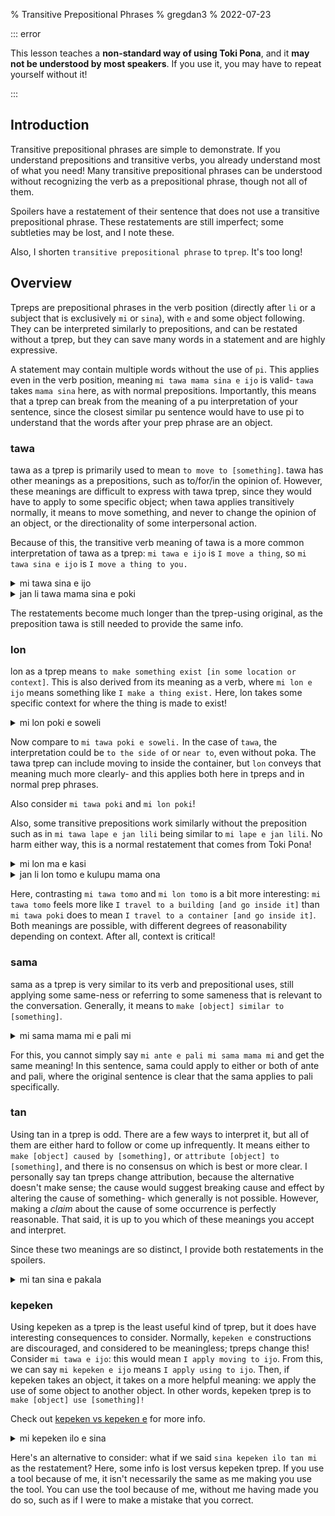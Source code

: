% Transitive Prepositional Phrases
% gregdan3
% 2022-07-23

::: error

This lesson teaches a **non-standard way of using Toki Pona**, and it **may not be understood by most speakers**. If you use it, you may have to repeat yourself without it!

:::

## Introduction

Transitive prepositional phrases are simple to demonstrate. If you understand
prepositions and transitive verbs, you already understand most of what you
need! Many transitive prepositional phrases can be understood without recognizing the verb as a prepositional phrase, though not all of them.

Spoilers have a restatement of their sentence that does not use a transitive prepositional phrase.
These restatements are still imperfect; some subtleties may be lost, and I note these.

Also, I shorten `transitive prepositional phrase` to `tprep`. It's too long!

## Overview

Tpreps are prepositional phrases in the verb position (directly after `li` or a subject that is exclusively `mi` or `sina`), with `e` and some object following. They can be interpreted similarly to prepositions, and can be restated without a tprep, but they can save many words in a statement and are highly expressive.

A statement may contain multiple words without the use of `pi`. This applies even in the verb position, meaning `mi tawa mama sina e ijo` is valid- `tawa` takes `mama sina` here, as with normal prepositions. Importantly, this means that a tprep can break from the meaning of a pu interpretation of your sentence, since the closest similar pu sentence would have to use pi to understand that the words after your prep phrase are an object.

### tawa

tawa as a tprep is primarily used to mean `to move to [something]`.
tawa has other meanings as a prepositions, such as
to/for/in the opinion of. However, these meanings are difficult to express with tawa
tprep, since they would have to apply to some specific object; when tawa applies transitively normally, it means to move something, and never to change the opinion of an object, or the directionality of some interpersonal action.

Because of this, the transitive verb meaning of tawa is a more common interpretation of tawa as a tprep: `mi tawa e ijo` is `I move a thing`, so `mi tawa sina e ijo` is `I move a thing to you.`

<details><summary> mi tawa sina e ijo </summary>
mi pana e ijo tawa sina

mi tawa e ijo tawa poka sina

</details>

<details><summary> jan li tawa mama sina e poki </summary>
jan li pana e poki tawa mama sina

jan li tawa e poki tawa poka pi mama sina

</details>

The restatements become much longer than the tprep-using original, as the preposition tawa is still needed to provide the same info.

### lon

lon as a tprep means `to make something exist [in some location or context]`. This is also derived from its meaning as a verb, where `mi lon e ijo` means something like `I make a thing exist.` Here, lon takes some specific context for where the thing is made to exist!

<details><summary> mi lon poki e soweli </summary>
mi pana e soweli tawa poki.

mi poki e soweli.

</details>

Now compare to `mi tawa poki e soweli.` In the case of `tawa`, the interpretation could be `to the side of` or `near to`, even without poka. The tawa tprep can include moving to inside the container, but `lon` conveys that meaning much more clearly- and this applies both here in tpreps and in normal prep phrases.

Also consider `mi tawa poki` and `mi lon poki`!

Also, some transitive prepositions work similarly without the preposition such as in `mi tawa lape e jan lili` being similar to `mi lape e jan lili`. No harm either way, this is a normal restatement that comes from Toki Pona!

<details><summary> mi lon ma e kasi </summary>
mi pana e kasi tawa ma
</details>

<details><summary> jan li lon tomo e kulupu mama ona </summary>
jan li tawa e kulupu mama pona tawa tomo
</details>

Here, contrasting `mi tawa tomo` and `mi lon tomo` is a bit more interesting: `mi tawa tomo` feels more like `I travel to a building [and go inside it]` than `mi tawa poki` does to mean `I travel to a container [and go inside it]`. Both meanings are possible, with different degrees of reasonability depending on context. After all, context is critical!

### sama

sama as a tprep is very similar to its verb and prepositional uses, still applying some same-ness or referring to some sameness that is relevant to the conversation. Generally, it means to `make [object] similar to [something]`.

<details><summary> mi sama mama mi e pali mi </summary>
mi ante e pali mi tawa ni: mi pali sama mama mi
</details>

For this, you cannot simply say `mi ante e pali mi sama mama mi` and get the same meaning! In this sentence, sama could apply to either or both of ante and pali, where the original sentence is clear that the sama applies to pali specifically.

### tan

Using tan in a tprep is odd. There are a few ways to interpret it, but all of them are either hard to follow or come up infrequently. It means either to `make [object] caused by [something],` or `attribute [object] to [something]`, and there is no consensus on which is best or more clear. I personally say tan tpreps change attribution, because the alternative doesn't make sense; the cause would suggest breaking cause and effect by altering the cause of something- which generally is not possible. However, making a _claim_ about the cause of some occurrence is perfectly reasonable. That said, it is up to you which of these meanings you accept and interpret.

Since these two meanings are so distinct, I provide both restatements in the spoilers.

<details><summary> mi tan sina e pakala </summary>

mi toki e ni: sina tan e pakala

mi ante e tan pakala tawa sina

</details>

### kepeken

Using kepeken as a tprep is the least useful kind of tprep, but it does have interesting consequences to consider. Normally, `kepeken e` constructions are discouraged, and considered to be meaningless; tpreps change this! Consider `mi tawa e ijo`: this would mean `I apply moving to ijo`. From this, we can say `mi kepeken e ijo` means `I apply using to ijo`. Then, if kepeken takes an object, it takes on a more helpful meaning: we apply the use of some object to another object. In other words, kepeken tprep is to `make [object] use [something]!`

Check out [kepeken vs kepeken e](./kepeken.md) for more info.

<details><summary> mi kepeken ilo e sina</summary>
mi ni e sina: sina kepeken ilo
</details>

Here's an alternative to consider: what if we said `sina kepeken ilo tan mi` as the restatement? Here, some info is lost versus kepeken tprep. If you use a tool because of me, it isn't necessarily the same as me making you use the tool. You can use the tool because of me, without me having made you do so, such as if I were to make a mistake that you correct.
